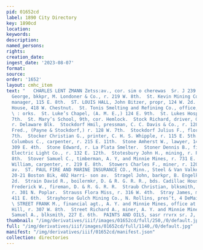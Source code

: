 ```yaml
---
pid: 01652cd
label: 1890 City Directory
key: 1890cd
location: 
keywords: 
description: 
named_persons: 
rights: 
creation_date: 
ingest_date: '2023-08-07'
format: 
source: 
order: '1652'
layout: cmhc_item
text: "   CHARLES LENT ZMANN Zetss:av., cor. sim o cherewas  Sr. J 239 STR  St. John
  George, bkkpr, M. Londoner & Co., r. 219 W. 8th.  St. Kevin Mining Co., G. L. Hassell,
  manager, 115 E. 8th.  ST. LOUIS HALL, John Bitzer, propr, 124 W. 2d.  St. Louis
  House, 418 W. Chestnut.  St. Tonis Smelting and Refining Co., office, Harrison Reduction
  \ : orks.  St. Luke’s Chapel, (A. M. E.,) 124 E. 9th.  St. Lukes Hospital, 206 E.
  7th.  St. Mary’s School, 9th, cor. Hemlock.  Stock Richard, driver, George K. Florer,
  r. Delaware Blk.  Stockdorf Hmil, pressman, C. C. Davis & Co., r. 128 W. 7th.  Stockdorf
  Fred., (Payne & Stockdorf,) r. 128 W. 7th.  Stockdorf Julius F., florist, 128 W.
  7th.  Stocker Christian G., printer, C. H. S. Whipple, r. 115 E. 5th.  Stockton
  Columbus C., carpenter, r. 215 E. 11th.  Stone Amherst W., lawyer, 145 E. 5th, r.
  309 E. 4th.  Stone Edward, r. La Plata Smelter.  Stoner Dennis B., fireman, Leadville
  Electric Light Co., r. 132 E. 12th.  Stotesbury John H., mining, r. Pine, sw. cor.
  8th.  Stover Samuel C., timberman, A. Y, and Minnie Mines, r. 731 E. 6th.  Stowe
  William, carpenter, r. 219 E. 8th.  Stowers Charles F., miner, r. 120 S. Toledo
  av.  ST. PAUL FIRE AND MARINE INSURANCE CO., Minn., Steel & Van Valkenburgh, agts,
  20-21 Boston Bik, 402 Harri- son av.  Stragel John, barkpr, B. Engelkamp, 104 W.
  2d.  Strain David R., boilermkr, D. & R. G. R. R., bds. Cadillac House.  Strasser
  Frederick W., fireman, D. & R. G. R. R.  Straub Christian, blksmith, 108 N. Pine,
  r. 301 N. Poplar.  Strauss Flora Miss, r. 316 W. 4th.  Stray James, machinist, r.
  411 E. 6th.  Strayhorse Gulch Mining Co., N. Rollins, pres’t, 4 DeMaine- ville blk.
  \ STREET FRANK M., financial agt., A. Y. and Minnie Mines, office at mines, Iron
  Hill, r. 307 W. 8th.  Street Richard A., miner, A. Y. and Minnie Mines.  Street
  Samuel A., blksmith, 227 E. 6th.  PAINTS AND OILS, sasr rrvrx sr. J, J, QUINN    "
thumbnail: "/img/derivatives/iiif/images/01652cd/full/250,/0/default.jpg"
full: "/img/derivatives/iiif/images/01652cd/full/1140,/0/default.jpg"
manifest: "/img/derivatives/iiif/01652cd/manifest.json"
collection: directories
---
```

